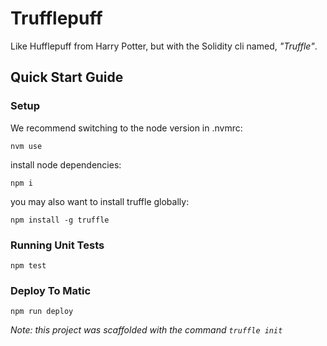# Trufflepuff
Like Hufflepuff from Harry Potter, but with the Solidity cli named, _"Truffle"_.


## Quick Start Guide

###  Setup

We recommend switching to the node version in .nvmrc:
```
nvm use
```

install node dependencies:
```
npm i
```

you may also want to install truffle globally:
```
npm install -g truffle
```

###  Running Unit Tests

```
npm test
```

###  Deploy To Matic

```
npm run deploy
```


_Note: this project was scaffolded with the command `truffle init`_
